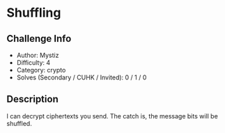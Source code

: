 # Shuffling

## Challenge Info
- Author: Mystiz
- Difficulty: 4
- Category: crypto
- Solves (Secondary / CUHK / Invited): 0 / 1 / 0 

## Description
I can decrypt ciphertexts you send. The catch is, the message bits will be shuffled.

